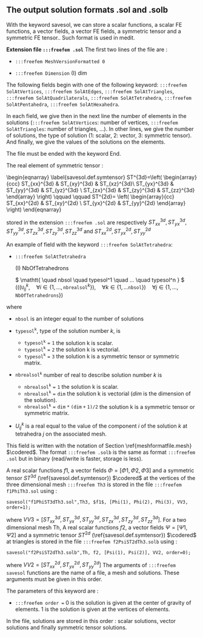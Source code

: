 ## The output solution formats .sol and .solb

With the keyword savesol, we can store a scalar functions, a scalar FE functions,
a vector fields, a vector FE fields, a symmetric tensor and a symmetric FE tensor..
Such format is used in medit.

**Extension file `:::freefem .sol`**
The first two lines of the file are :

* `:::freefem MeshVersionFormatted 0`

* `:::freefem Dimension` (I) dim

The following fields begin with one of the following keyword:
`:::freefem SolAtVertices`, `:::freefem SolAtEdges`, `:::freefem SolAtTriangles`, `:::freefem SolAtQuadrilaterals`,
`:::freefem SolAtTetrahedra`, `:::freefem SolAtPentahedra`, `:::freefem SolAtHexahedra`.

In each field, we give then in the next line the number of elements in the solutions
(`:::freefem SolAtVertices`: number of vertices, `:::freefem SolAtTriangles`: number of triangles, ...). In other lines, we give the number of solutions, the type of solution (1: scalar, 2: vector, 3: symmetric tensor). And finally, we give the values of the solutions on the elements.

The file must be ended with the keyword End.

The real element of symmetric tensor :

\begin{eqnarray}
\label{savesol.def.symtensor}
ST^{3d}=\left(
\begin{array}{ccc}
ST_{xx}^{3d} & ST_{xy}^{3d} & ST_{xz}^{3d}\\
ST_{yx}^{3d} & ST_{yy}^{3d} & ST_{yz}^{3d} \\
ST_{zx}^{3d} & ST_{zy}^{3d} & ST_{zz}^{3d}
\end{array}
\right)
\qquad \qquad
ST^{2d}= \left(
\begin{array}{cc}
ST_{xx}^{2d} & ST_{xy}^{2d} \\
ST_{yx}^{2d} & ST_{yy}^{2d}
\end{array}
\right)
\end{eqnarray}

stored in the extension `:::freefem .sol` are respectively $ST_{xx}^{3d}, ST_{yx}^{3d}, ST_{yy}^{3d}, ST_{zx}^{3d}, ST_{zy}^{3d}, ST_{zz}^{3d}$
and  $ST_{xx}^{2d}, ST_{yx}^{2d}, ST_{yy}^{2d}$

An example of field with the keyword `:::freefem SolAtTetrahedra`:

* `:::freefem SolAtTetrahedra`

	(I) NbOfTetrahedrons

	$ \mathtt{ \quad nbsol \quad typesol^1 \quad ... \quad typesol^n }  $
	$\left(\left(\left( \mathtt{U}_{ij}^k, \quad \forall i \in \{1,...,\mathtt{nbrealsol}^k\}\right), %
\quad \forall k \in \{1,...\mathtt{nbsol}\}\right) %
 \quad \forall j \in \{1,...,\mathtt{NbOfTetrahedrons}\}\right)$

where

* $\mathtt{nbsol}$ is an integer equal to the number of solutions

* $\mathtt{typesol^k}$, type of the solution  number $k$, is
	* $\mathtt{typesol^k = 1}$ the solution k is scalar.
	* $\mathtt{typesol^k = 2}$ the solution k is vectorial.
	* $\mathtt{typesol^k = 3}$ the solution k is a symmetric tensor or symmetric matrix.

* $\mathtt{nbrealsol^k}$ number of real to describe solution number $k$ is
	* $\mathtt{nbrealsol^k = 1}$ the solution k is scalar.
	* $\mathtt{nbrealsol^k = dim}$ the solution k is vectorial ($dim$ is the dimension of the solution).
	* $\mathtt{nbrealsol^k = dim*(dim+1)/2}$ the solution k is a symmetric tensor or symmetric matrix.

* $U_{ij}^k$ is a real equal to the value of the component $i$ of the solution $k$ at tetrahedra $j$ on the associated mesh.


This field is written with the notation of Section \ref{meshformatfile.mesh} $\codered$.
The format `:::freefem .solb` is the same as format `:::freefem .sol` but in binary (read/write is faster, storage is less).

A real scalar functions $f1$, a vector fields $\Phi=[\Phi1,\Phi2,\Phi3]$ and a symmetric tensor $ST^{3d}$
(\ref{savesol.def.symtensor}) $\codered$ at the vertices of the three dimensional mesh `:::freefem Th3` is stored in the file `:::freefem f1PhiTh3.sol` using :

```freefem
savesol("f1PhiST3dTh3.sol",Th3, $f1$, [Phi(1), Phi(2), Phi(3), VV3, order=1);
```

where $VV3=[ST_{xx}^{3d}, ST_{yx}^{3d}, ST_{yy}^{3d}, ST_{zx}^{3d}, ST_{zy}^{3d}, ST_{zz}^{3d}]$.
For a two dimensional mesh Th, A real scalar functions $f2$, a vector fields $\Psi=[\Psi1,\Psi2]$ and a symmetric tensor $ST^{2d}$
(\ref{savesol.def.symtensor}) $\codered$ at triangles is stored in the file `:::freefem f2PsiST2dTh3.solb` using :

```freefem
savesol("f2PsiST2dTh3.solb",Th, f2, [Psi(1), Psi(2)], VV2, order=0);
```

where $VV2=[ST_{xx}^{2d}, ST_{yx}^{2d}, ST_{yy}^{2d}]$
The arguments of `:::freefem savesol` functions are the name of a file, a mesh and solutions. These arguments must be given in this order.

The parameters of this keyword are :

* `:::freefem order =` 0 is the solution is given at the center of gravity of elements. 1 is the solution is given at the vertices of elements.

In the file, solutions are stored in this order : scalar solutions, vector solutions and finally symmetric tensor solutions.
